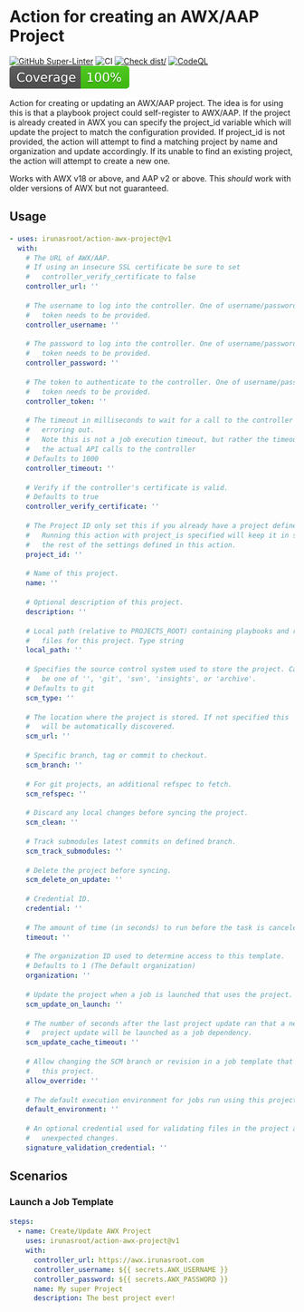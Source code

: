 # Action for creating an AWX/AAP Project

[![GitHub Super-Linter](https://github.com/irunasroot/action-awx-project/actions/workflows/linter.yml/badge.svg)](https://github.com/super-linter/super-linter)
![CI](https://github.com/irunasroot/action-awx-project/actions/workflows/ci.yml/badge.svg)
[![Check dist/](https://github.com/irunasroot/action-awx-project/actions/workflows/check-dist.yml/badge.svg)](https://github.com/irunasroot/action-awx-project/actions/workflows/check-dist.yml)
[![CodeQL](https://github.com/irunasroot/action-awx-project/actions/workflows/codeql-analysis.yml/badge.svg)](https://github.com/irunasroot/action-awx-project/actions/workflows/codeql-analysis.yml)
[![Coverage](./badges/coverage.svg)](./badges/coverage.svg)

Action for creating or updating an AWX/AAP project. The idea is for using this
is that a playbook project could self-register to AWX/AAP. If the project is
already created in AWX you can specify the project_id variable which will update
the project to match the configuration provided. If project_id is not provided,
the action will attempt to find a matching project by name and organization and
update accordingly. If its unable to find an existing project, the action will
attempt to create a new one.

Works with AWX v18 or above, and AAP v2 or above. This _should_ work with older
versions of AWX but not guaranteed.

## Usage

```yaml
- uses: irunasroot/action-awx-project@v1
  with:
    # The URL of AWX/AAP.
    # If using an insecure SSL certificate be sure to set
    #   controller_verify_certificate to false
    controller_url: ''

    # The username to log into the controller. One of username/password or
    #   token needs to be provided.
    controller_username: ''

    # The password to log into the controller. One of username/password or
    #   token needs to be provided.
    controller_password: ''

    # The token to authenticate to the controller. One of username/password or
    #   token needs to be provided.
    controller_token: ''

    # The timeout in milliseconds to wait for a call to the controller before
    #   erroring out.
    #   Note this is not a job execution timeout, but rather the timeout of
    #   the actual API calls to the controller
    # Defaults to 1000
    controller_timeout: ''

    # Verify if the controller's certificate is valid.
    # Defaults to true
    controller_verify_certificate: ''

    # The Project ID only set this if you already have a project defined.
    #   Running this action with project_is specified will keep it in sync with
    #   the rest of the settings defined in this action.
    project_id: ''

    # Name of this project.
    name: ''

    # Optional description of this project.
    description: ''

    # Local path (relative to PROJECTS_ROOT) containing playbooks and related
    #   files for this project. Type string
    local_path: ''

    # Specifies the source control system used to store the project. Can only
    #   be one of '', 'git', 'svn', 'insights', or 'archive'.
    # Defaults to git
    scm_type: ''

    # The location where the project is stored. If not specified this
    #   will be automatically discovered.
    scm_url: ''

    # Specific branch, tag or commit to checkout.
    scm_branch: ''

    # For git projects, an additional refspec to fetch.
    scm_refspec: ''

    # Discard any local changes before syncing the project.
    scm_clean: ''

    # Track submodules latest commits on defined branch.
    scm_track_submodules: ''

    # Delete the project before syncing.
    scm_delete_on_update: ''

    # Credential ID.
    credential: ''

    # The amount of time (in seconds) to run before the task is canceled.
    timeout: ''

    # The organization ID used to determine access to this template.
    # Defaults to 1 (The Default organization)
    organization: ''

    # Update the project when a job is launched that uses the project.
    scm_update_on_launch: ''

    # The number of seconds after the last project update ran that a new
    #   project update will be launched as a job dependency.
    scm_update_cache_timeout: ''

    # Allow changing the SCM branch or revision in a job template that uses
    #   this project.
    allow_override: ''

    # The default execution environment for jobs run using this project.
    default_environment: ''

    # An optional credential used for validating files in the project against
    #   unexpected changes.
    signature_validation_credential: ''
```

## Scenarios

### Launch a Job Template

```yaml
steps:
  - name: Create/Update AWX Project
    uses: irunasroot/action-awx-project@v1
    with:
      controller_url: https://awx.irunasroot.com
      controller_username: ${{ secrets.AWX_USERNAME }}
      controller_password: ${{ secrets.AWX_PASSWORD }}
      name: My super Project
      description: The best project ever!
```
